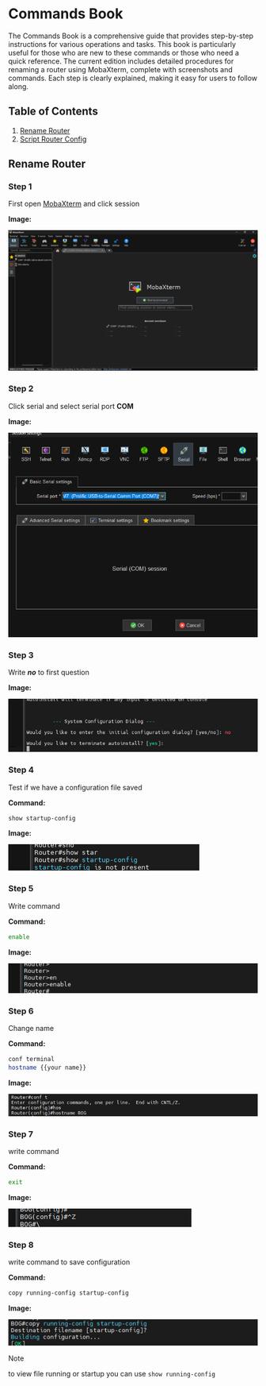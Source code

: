 # Commands Book

The Commands Book is a comprehensive guide that provides step-by-step instructions for various operations and tasks. This book is particularly useful for those who are new to these commands or those who need a quick reference. The current edition includes detailed procedures for renaming a router using MobaXterm, complete with screenshots and commands. Each step is clearly explained, making it easy for users to follow along.

## Table of Contents

1. [Rename Router](#rename-router)
2. [Script Router Config](config_router.zsh)

## Rename Router

### Step 1

First open [MobaXterm](https://mobaxterm.mobatek.net/download.html) and click session

**Image:**

![Screenshot of MobaXterm home page](./src/First.png)

### Step 2

Click serial and select serial port **COM**

**Image:**

![Screenshot of session window](./src/Second.png)

### Step 3

Write ***no*** to first question

**Image:**

![Screenshot of terminal](./src/Third.png)

### Step 4

Test if we have a configuration file saved

**Command:**

```bash
show startup-config
```

**Image:**

![Screenshot of terminal](./src/Four.png)

### Step 5

Write command

**Command:**

```bash
enable
```

**Image:**

![Screenshot of terminal](./src/Five.png)

### Step 6

Change name

**Command:**

```bash
conf terminal
hostname {{your name}}
```

**Image:**

![Screenshot of terminal](./src/Six.png)

### Step 7

write command

**Command:**

```bash
exit
```

**Image:**

![Screenshot of terminal](./src/Seven.png)

### Step 8

write command to save configuration

**Command:**

```bash
copy running-config startup-config
```

**Image:**

![Screenshot of terminal](./src/Eight.png)

> [!NOTE]  
> to view file running or startup you can use `show running-config`
